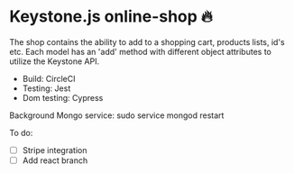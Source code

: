 # Keystone.js online-shop 🔥

The shop contains the ability to add to a shopping cart, products lists, id's etc. 
Each model has an 'add' method with different object attributes to utilize the Keystone API.

* Build: CircleCI
* Testing: Jest
* Dom testing: Cypress


Background Mongo service: sudo service mongod restart

To do:

- [ ] Stripe integration
- [ ] Add react branch